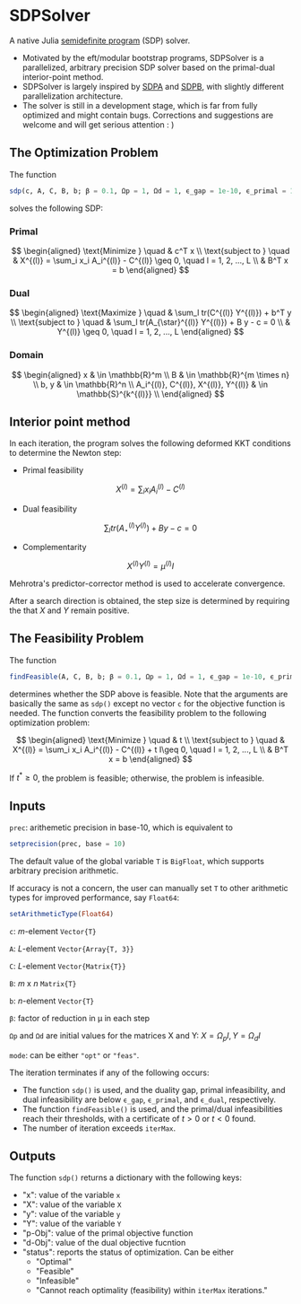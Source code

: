 # SDPSolver
A native Julia [semidefinite program](https://en.wikipedia.org/wiki/Semidefinite_programming) (SDP) solver.
- Motivated by the eft/modular bootstrap programs, SDPSolver is a parallelized, arbitrary precision SDP solver based on the primal-dual interior-point method. 
- SDPSolver is largely inspired by [SDPA](https://sdpa.sourceforge.net/) and [SDPB](https://github.com/davidsd/sdpb), with slightly different parallelization architecture.
- The solver is still in a development stage, which is far from fully optimized and might contain bugs. Corrections and suggestions are welcome and will get serious attention : )

## The Optimization Problem
The function
```julia
sdp(c, A, C, B, b; β = 0.1, Ωp = 1, Ωd = 1, ϵ_gap = 1e-10, ϵ_primal = 1e-10, ϵ_dual = 1e-10, iterMax = 200, prec = 300)
```

solves the following SDP:

### Primal
$$
    \begin{aligned}
        \text{Minimize } \quad & c^T x \\
        \text{subject to } \quad & X^{(l)} = \sum_i x_i A_i^{(l)} - C^{(l)} \geq 0, \quad l = 1, 2, ..., L \\
        & B^T x = b 
    \end{aligned}
$$

### Dual
$$
    \begin{aligned}
        \text{Maximize } \quad & \sum_l tr(C^{(l)} Y^{(l)}) + b^T y \\
        \text{subject to } \quad & \sum_l tr(A_{\star}^{(l)} Y^{(l)}) + B y - c = 0 \\
        & Y^{(l)} \geq 0, \quad l = 1, 2, ..., L
    \end{aligned}
$$

### Domain
$$
    \begin{aligned}
        x & \in \mathbb{R}^m \\
        B & \in \mathbb{R}^{m \times n} \\
        b, y & \in \mathbb{R}^n \\
        A_i^{(l)}, C^{(l)}, X^{(l)}, Y^{(l)} & \in \mathbb{S}^{k^{(l)}} \\
    \end{aligned}
$$
    
## Interior point method
In each iteration, the program solves the following deformed KKT conditions to determine the Newton step:
- Primal feasibility

$$ X^{(l)} = \sum_i x_i A_i^{(l)} - C^{(l)} $$

- Dual feasibility

$$ \sum_l tr(A_{\star}^{(l)} Y^{(l)}) + B y - c = 0 $$

- Complementarity

$$ X^{(l)} Y^{(l)} = \mu^{(l)} I $$

Mehrotra's predictor-corrector method is used to accelerate convergence. 

After a search direction is obtained, the step size is determined by requiring the that $X$ and $Y$ remain positive.

## The Feasibility Problem
The function
```julia
findFeasible(A, C, B, b; β = 0.1, Ωp = 1, Ωd = 1, ϵ_gap = 1e-10, ϵ_primal = 1e-10, ϵ_dual = 1e-10, iterMax = 200, prec = 300)
```
determines whether the SDP above is feasible. Note that the arguments are basically the same as `sdp()` except no vector `c` for the objective function is needed. The function converts the feasibility problem to the following optimization problem:

$$
    \begin{aligned}
        \text{Minimize } \quad & t \\
        \text{subject to } \quad & X^{(l)} = \sum_i x_i A_i^{(l)} - C^{(l)} + t I\geq 0, \quad l = 1, 2, ..., L \\
        & B^T x = b 
    \end{aligned}
$$

If $t^* \geq 0$, the problem is feasible; otherwise, the problem is infeasible.

## Inputs

`prec`: arithemetic precision in base-10, which is equivalent to
```julia
setprecision(prec, base = 10)
```
The default value of the global variable `T` is `BigFloat`, which supports arbitrary precision arithmetic. 

If accuracy is not a concern, the user can manually set `T` to other arithmetic types for improved performance, say `Float64`:
```julia
setArithmeticType(Float64)
```

`c`: $m$-element `Vector{T}`

`A`: $L$-element `Vector{Array{T, 3}}`

`C`: $L$-element `Vector{Matrix{T}}`

`B`: $m$ x $n$ `Matrix{T}`

`b`: $n$-element `Vector{T}`

`β`: factor of reduction in μ in each step

`Ωp` and `Ωd` are initial values for the matrices X and Y: $X = Ω_p I, Y = Ω_d I$

`mode`: can be either ```"opt"``` or ```"feas"```.

The iteration terminates if any of the following occurs:
- The function `sdp()` is used, and the duality gap, primal infeasibility, and dual infeasibility are below `ϵ_gap`, `ϵ_primal`, and `ϵ_dual`, respectively.
- The function `findFeasible()` is used, and the primal/dual infeasibilities reach their thresholds, with a certificate of $t > 0$ or $t < 0$ found.
- The number of iteration exceeds `iterMax`.


## Outputs
The function `sdp()` returns a dictionary with the following keys:
- "x": value of the variable `x`
- "X": value of the variable `X`
- "y": value of the variable `y`
- "Y": value of the variable `Y`
- "p-Obj": value of the primal objective function
- "d-Obj": value of the dual objective fucntion
- "status": reports the status of optimization. Can be either 
    * "Optimal"
    * "Feasible"
    * "Infeasible"
    * "Cannot reach optimality (feasibility) within `iterMax` iterations."

